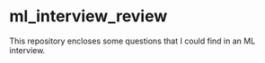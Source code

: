 # ml_interview_review
This repository encloses some questions that I could find in an ML interview.
